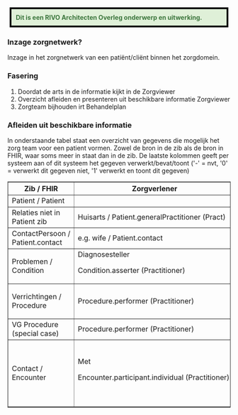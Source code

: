 <div style="margin: 5px; padding: 10px; color: #3c763d; background-color: #dff0d8; border: 4px solid black;">
<b>Dit is een RIVO Architecten Overleg onderwerp en uitwerking.</b>
</div>

### Inzage zorgnetwerk?

Inzage in het zorgnetwerk van een patiënt/cliënt binnen het zorgdomein.

### Fasering

1. Doordat de arts in de informatie kijkt in de Zorgviewer
1. Overzicht afleiden en presenteren uit beschikbare informatie Zorgviewer
1. Zorgteam bijhouden irt Behandelplan

### Afleiden uit beschikbare informatie

In onderstaande tabel staat een overzicht van gegevens die mogelijk het zorg team voor een patient vormen. Zowel de bron in de zib als de bron in FHIR, waar soms meer in staat dan in de zib.
De laatste kolommen geeft per systeem aan of dit systeem het gegeven verwerkt/bevat/toont ('-' = nvt, '0' = verwerkt dit gegeven niet, '1' verwerkt en toont dit gegeven)

<table border="1" cellspacing="0" cellpadding="0"><colgroup><col width="99"/><col width="99"/><col width="99"/><col width="99"/><col width="99"/><col width="99"/><col width="99"/><col width="99"/></colgroup>
<tr><th>Zib / FHIR</th>
<th>Zorgverlener</th>
<th>Zorginstelling</th>
<th>Datums</th>
<th>ZV</th>
<th>Epic</th>
<th>ZP</th>
<th>Nexus</th></tr>
<tr><td>Patient / Patient</td>
<td></td>
<td></td>
<td></td>
<td>1--</td>
<td>1--</td>
<td>1--</td>
<td>1--</td></tr>
<tr><td>Relaties niet in Patient zib</td>
<td>Huisarts / Patient.generalPractitioner (Pract)</td>
<td>Houder van het dossier / Patient.managingOrganization (Org) 
</td>
<td>nvt</td>
<td>01-</td>
<td>11-</td>
<td>11-</td>
<td>11-</td></tr>
<tr><td>ContactPersoon / Patient.contact</td>
<td>e.g. wife / Patient.contact</td>
<td>nvt</td>
<td>nvt</td>
<td>0--</td>
<td>1--</td>
<td>1--</td>
<td>1--</td>
</tr><tr><td>
Problemen / Condition 
</td>
<td>
Diagnosesteller 

Condition.asserter (Practitioner) 
</td>
<td></td>
<td>
Diagnosestelling 

Condition.assertedDate 
</td>
<td>0-0</td>
<td>0-1</td>
<td>1-1</td>
<td>0-0</td></tr>
<tr><td>Verrichtingen / Procedure</td>
<td>Procedure.performer (Practitioner)</td>
<td>
Procedure.performer (Location) 

(N.B. Epic/ZP use Performer.location) 
</td>
<td>Procedure.performedDateTime</td>
<td>111</td>
<td>111</td>
<td>111</td>
<td>111</td></tr>
<tr><td>VG Procedure (special case)</td>
<td>Procedure.performer (Practitioner)</td>
<td>Procedure.performer (Location)</td>
<td>Procedure.performedDateTime</td>
<td>111</td>
<td>1</td>
<td>???</td>
<td>???</td></tr>
<tr><td>
Contact / Encounter 
</td>
<td>
Met 

Encounter.participant.individual (Practitioner) 
</td>
<td>
Locatie 

Encounter.serviceProvider (Organization) 

(Epic uses Encounter.location) 

UMCGheeft ook nog afdeling als 2de locatie! 
</td>
<td>Encounter.period</td>
<td>0</td>
<td>111</td>
<td>111</td>
<td>111</td></tr>
</table>
